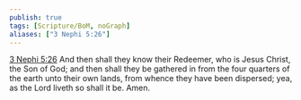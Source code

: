 ```yaml
---
publish: true
tags: [Scripture/BoM, noGraph]
aliases: ["3 Nephi 5:26"]
---
```

[3 Nephi 5:26](https://churchofjesuschrist.org/study/scriptures/bofm/3-ne/5?lang=eng&id=p26#p26) And then shall they know their Redeemer, who is Jesus Christ, the Son of God; and then shall they be gathered in from the four quarters of the earth unto their own lands, from whence they have been dispersed; yea, as the Lord liveth so shall it be. Amen.




